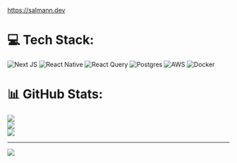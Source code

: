 https://salmann.dev
# 💻 Tech Stack:
![Next JS](https://img.shields.io/badge/Next-black?style=for-the-badge&logo=next.js&logoColor=white) ![React Native](https://img.shields.io/badge/react_native-%2320232a.svg?style=for-the-badge&logo=react&logoColor=%2361DAFB) ![React Query](https://img.shields.io/badge/-React%20Query-FF4154?style=for-the-badge&logo=react%20query&logoColor=white) ![Postgres](https://img.shields.io/badge/postgres-%23316192.svg?style=for-the-badge&logo=postgresql&logoColor=white) ![AWS](https://img.shields.io/badge/AWS-%23FF9900.svg?style=for-the-badge&logo=amazon-aws&logoColor=white) ![Docker](https://img.shields.io/badge/docker-%230db7ed.svg?style=for-the-badge&logo=docker&logoColor=white)
# 📊 GitHub Stats:
![](https://github-readme-stats.vercel.app/api?username=thesalmanx&theme=radical&hide_border=false&include_all_commits=true&count_private=true)<br/>
![](https://github-readme-streak-stats.herokuapp.com/?user=thesalmanx&theme=radical&hide_border=false)<br/>
![](https://github-readme-stats.vercel.app/api/top-langs/?username=thesalmanx&theme=radical&hide_border=false&include_all_commits=true&count_private=true&layout=compact)

---
[![](https://visitcount.itsvg.in/api?id=thesalmanx&icon=0&color=0)](https://visitcount.itsvg.in)

<!-- Proudly created with GPRM ( https://gprm.itsvg.in ) -->
